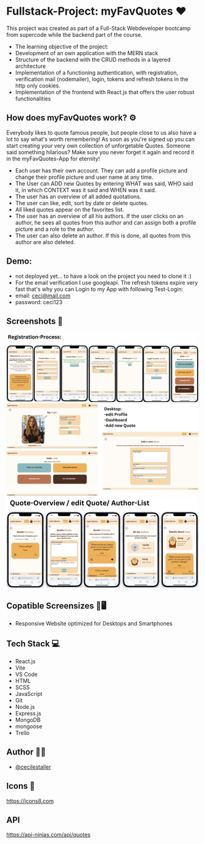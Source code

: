 # Fullstack-Project: myFavQuotes ♥️

This project was created as part of a Full-Stack Webdeveloper bootcamp from supercode while the backend part of the course.

-   The learning objective of the project:
-   Development of an own application with the MERN stack
-   Structure of the backend with the CRUD methods in a layered architecture
-   Implementation of a functioning authentication, with registration, verification mail (nodemailer), login, tokens and refresh tokens in the http only cookies.
-   Implementation of the frontend with React.js that offers the user robust functionalities

## How does myFavQuotes work? ⚙️

Everybody likes to quote famous people, but people close to us also have a lot to say what's worth remembering!
As soon as you're signed up you can start creating your very own collection of unforgetable Quotes.
Someone said something hilarious? Make sure you never forget it again and record it in the myFavQuotes-App for eternity!

-   Each user has their own account. They can add a profile picture and change their profile picture and user name at any time.
-   The User can ADD new Quotes by entering WHAT was said, WHO said it, in which CONTEXT was it said and WHEN was it said.
-   The user has an overview of all added quotations.
-   The user can like, edit, sort by date or delete quotes.
-   All liked quotes appear on the favorites list.
-   The user has an overview of all his authors. If the user clicks on an author, he sees all quotes from this author and can assign both a profile picture and a role to the author.
-   The user can also delete an author. If this is done, all quotes from this author are also deleted.

## Demo:

-   not deployed yet... to have a look on the project you need to clone it :)
-   For the email verification I use googleapi. The refresh tokens expire very fast that's why you can Login to my App with following Test-Login:
-   email: ceci@mail.com
-   password: ceci123

## Screenshots 📸

![mobile register](./frontend/src/assets/img/registration_myFavQuotes.png)
![desktop](./frontend/src/assets/img/desktop_myFavQuotes.png)
![mobile some features](./frontend/src/assets/img/features_mobile_myFavQuotes.png)

## Copatible Screensizes 📱🖥️

-   Responsive Website optimized for Desktops and Smartphones

## Tech Stack 💻

-   React.js
-   Vite
-   VS Code
-   HTML
-   SCSS
-   JavaScript
-   Git
-   Node.js
-   Express.js
-   MongoDB
-   mongoose
-   Trello

## Author 🤵‍♀️

-   [@cecilestaller](https://github.com/cecilestaller)

## Icons 🤍

https://icons8.com

## API

https://api-ninjas.com/api/quotes
